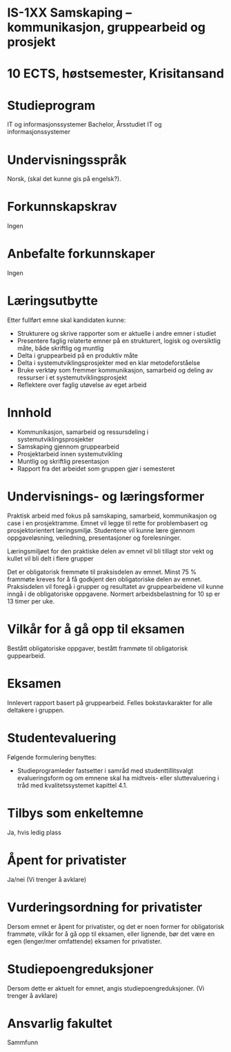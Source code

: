# IS-1XX Samskaping – kommunikasjon, gruppearbeid og prosjekt
# 10 ECTS, høstsemester, Krisitansand
# Studieprogram
IT og informasjonssystemer Bachelor, Årsstudiet IT og informasjonssystemer
# Undervisningsspråk
Norsk, (skal det kunne gis på engelsk?).
# Forkunnskapskrav
Ingen
# Anbefalte forkunnskaper
Ingen
# Læringsutbytte
Etter fullført emne skal kandidaten kunne:
* Strukturere og skrive rapporter som er aktuelle i andre emner i studiet
* Presentere faglig relaterte emner på en strukturert, logisk og oversiktlig måte, både skriftlig og muntlig
* Delta i gruppearbeid på en produktiv måte
* Delta i systemutviklingsprosjekter med en klar metodeforståelse
* Bruke verktøy som fremmer kommunikasjon, samarbeid og deling av ressurser i et systemutviklingsprosjekt
* Reflektere over faglig utøvelse av eget arbeid
# Innhold
- Kommunikasjon, samarbeid og ressursdeling i systemutviklingsprosjekter
- Samskaping gjennom gruppearbeid
- Prosjektarbeid innen systemutvikling
- Muntlig og skriftlig presentasjon
- Rapport fra det arbeidet som gruppen gjør i semesteret
# Undervisnings- og læringsformer
Praktisk arbeid med fokus på samskaping, samarbeid, kommunikasjon og case i en prosjektramme. Emnet vil legge til rette for problembasert og prosjektorientert læringsmiljø. Studentene vil kunne lære gjennom oppgaveløsning, veiledning, presentasjoner og forelesninger.

Læringsmiljøet for den praktiske delen av emnet vil bli tillagt stor vekt og kullet vil bli delt i flere grupper

Det er obligatorisk fremmøte til praksisdelen av emnet. Minst 75 % frammøte kreves for å få godkjent den obligatoriske delen av emnet. Praksisdelen vil foregå i grupper og resultatet av gruppearbeidene vil kunne inngå i de obligatoriske oppgavene. 
Normert arbeidsbelastning for 10 sp er 13 timer per uke.
# Vilkår for å gå opp til eksamen
Bestått obligatoriske oppgaver, bestått frammøte til obligatorisk guppearbeid. 
# Eksamen
Innlevert rapport basert på gruppearbeid. Felles bokstavkarakter for alle deltakere i gruppen.
# Studentevaluering
Følgende formulering benyttes:
- Studieprogramleder fastsetter i samråd med studenttillitsvalgt evalueringsform og om emnene skal ha midtveis- eller sluttevaluering i tråd med kvalitetssystemet kapittel 4.1.
# Tilbys som enkeltemne
Ja, hvis ledig plass
# Åpent for privatister
Ja/nei (Vi trenger å avklare)
# Vurderingsordning for privatister
Dersom emnet er åpent for privatister, og det er noen former for obligatorisk frammøte, vilkår for å gå opp til eksamen, eller lignende, bør det være en egen (lenger/mer omfattende) eksamen for privatister.
# Studiepoengreduksjoner
Dersom dette er aktuelt for emnet, angis studiepoengreduksjoner. (Vi trenger å avklare)
# Ansvarlig fakultet
Sammfunn
